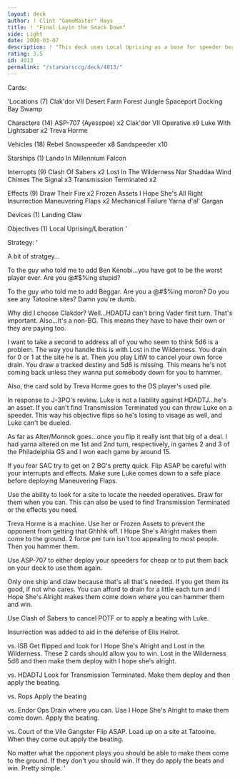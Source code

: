 ```yaml
---
layout: deck
author: ! Clint "GameMaster" Hays
title: ! "Final Layin the Smack Down"
side: Light
date: 2000-03-07
description: ! "This deck uses Local Uprising as a base for speeder beats.  It can win by draining, battling, or by the use of nifty other cards."
rating: 3.5
id: 4013
permalink: "/starwarsccg/deck/4013/"
---
```

Cards: 

'Locations (7)
Clak'dor VII
Desert
Farm
Forest
Jungle
Spaceport Docking Bay
Swamp

Characters (14)
ASP-707 (Ayesspee)  x2
Clak'dor VII Operative  x9
Luke With Lightsaber  x2
Treva Horme

Vehicles (18)
Rebel Snowspeeder  x8
Sandspeeder  x10

Starships (1)
Lando In Millennium Falcon

Interrupts (9)
Clash Of Sabers  x2
Lost In The Wilderness
Nar Shaddaa Wind Chimes
The Signal  x3
Transmission Terminated  x2

Effects (9)
Draw Their Fire  x2
Frozen Assets
I Hope She's All Right
Insurrection
Maneuvering Flaps  x2
Mechanical Failure
Yarna d'al' Gargan

Devices (1)
Landing Claw

Objectives (1)
Local Uprising/Liberation
'

Strategy: '

A bit of stratgey...

To the guy who told me to add Ben Kenobi...you have got to be the worst player ever.  Are you @#$%ing stupid?

To the guy who told me to add Beggar.  Are you a @#$%ing moron?  Do you see any Tatooine sites?  Damn you're dumb.

Why did I choose Clakdor?  Well...HDADTJ can't bring Vader first turn.  That's important.  Also...It's a non-BG.  This means they have to have their own or they are paying too.

I want to take a second to address all of you who seem to think 5d6 is a problem.  The way you handle this is with Lost in the Wilderness.  You drain for 0 or 1 at the site he is at.	Then you play LitW to cancel your own force drain.  You draw a tracked destiny and 5d6 is missing.  This means he's not coming back unless they wanna put somebody down for you to hammer.

Also, the card sold by Treva Horme goes to the DS player's used pile.

In response to J-3PO's review.  Luke is not a liability against HDADTJ...he's an asset.  If you can't find Transmission Terminated you can throw Luke on a speeder.	This way his objective flips so he's losing to visage as well, and Luke can't be dueled.

As far as Alter/Monnok goes...once you flip it really isnt that big of a deal.	I had yarna altered on me 1st and 2nd turn, respectively, in games 2 and 3 of the Philadelphia GS and I won each game by around 15.

If you fear SAC try to get on 2 BG's pretty quick.  Flip ASAP be careful with your interrupts and effects.  Make sure Luke comes down to a safe place before deploying Maneuvering Flaps.

Use the ability to look for a site to locate the needed operatives.  Draw for them when you can.  This can also be used to find Transmission Terminated or the effects you need.

Treva Horme is a machine.  Use her or Frozen Assets to prevent the opponent from getting that Ghhhk off.  I Hope She's Alright makes them come to the ground.	2 force per turn isn't too appealing to most people.  Then you hammer them.

Use ASP-707 to either deploy your speeders for cheap or to put them back on your deck to use them again.

Only one ship and claw because that's all that's needed.  If you get them its good, if not who cares.  You can afford to drain for a little each turn and I Hope She's Alright makes them come down where you can hammer them and win.

Use Clash of Sabers to cancel POTF or to apply a beating with Luke.

Insurrection was added to aid in the defense of Elis Helrot.

vs. ISB
Get flipped and look for I Hope She's Alright and Lost in the Wilderness.  These 2 cards should allow you to win.  Lost in the Wilderness 5d6 and then make them deploy with I hope she's alright.

vs. HDADTJ
Look for Transmission Terminated.  Make them deploy and then apply the beating.

vs.  Rops
Apply the beating

vs.  Endor Ops
Drain where you can.  Use I Hope She's Alright to make them come down.  Apply the beating.

vs. Court of the Vile Gangster
Flip ASAP.  Load up on a site at Tatooine.  When they come out apply the beating.

No matter what the opponent plays you should be able to make them come to the ground.  If they don't you should win.  If they do apply the beats and win.  Pretty simple.
'
